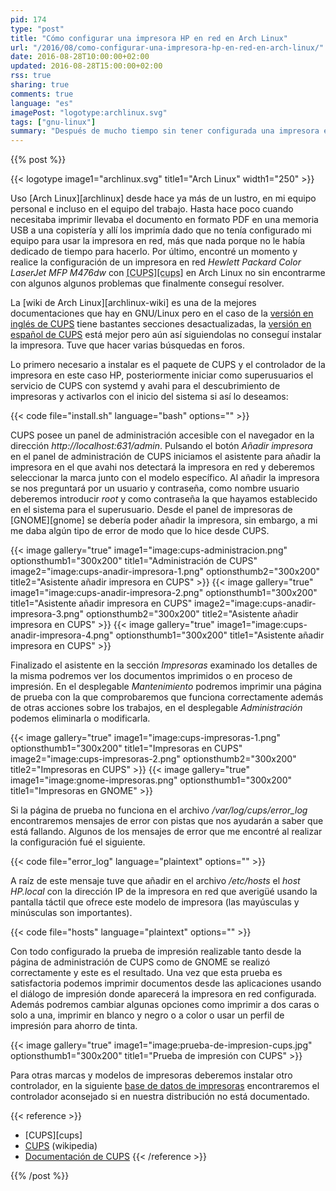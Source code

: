 ```yaml
---
pid: 174
type: "post"
title: "Cómo configurar una impresora HP en red en Arch Linux"
url: "/2016/08/como-configurar-una-impresora-hp-en-red-en-arch-linux/"
date: 2016-08-28T10:00:00+02:00
updated: 2016-08-28T15:00:00+02:00
rss: true
sharing: true
comments: true
language: "es"
imagePost: "logotype:archlinux.svg"
tags: ["gnu-linux"]
summary: "Después de mucho tiempo sin tener configurada una impresora en red decidí dedicarle un tiempo a realizar la configuración. Con un par de errores que me encontré finalmente conseguí realizar correctamente la impresión de prueba con el modelo de impresora en concreto del que dispongo."
---
```


{{% post %}}

{{< logotype image1="archlinux.svg" title1="Arch Linux" width1="250" >}}

Uso [Arch Linux][archlinux] desde hace ya más de un lustro, en mi equipo personal e incluso en el equipo del trabajo. Hasta hace poco cuando necesitaba imprimir llevaba el documento en formato PDF en una memoria USB a una copistería y allí los imprimía dado que no tenía configurado mi equipo para usar la impresora en red, más que nada porque no le había dedicado de tiempo para hacerlo. Por último, encontré un momento y realice la configuración de un impresora en red _Hewlett Packard Color LaserJet MFP M476dw_ con <abbr title="Common Unix Printing System">[CUPS][cups]</abbr> en Arch Linux no sin encontrarme con algunos algunos problemas que finalmente conseguí resolver.

La [wiki de Arch Linux][archlinux-wiki] es una de la mejores documentaciones que hay en GNU/Linux pero en el caso de la [versión en inglés de CUPS](https://wiki.archlinux.org/index.php/CUPS) tiene bastantes secciones desactualizadas, la [versión en español de CUPS](https://wiki.archlinux.org/index.php/CUPS_(Espa%C3%B1ol)) está mejor pero aún así siguiendolas no conseguí instalar la impresora. Tuve que hacer varias búsquedas en foros.

Lo primero necesario a instalar es el paquete de CUPS y el controlador de la impresora en este caso HP, posteriormente iniciar como superusuarios el servicio de CUPS con systemd y avahi para el descubrimiento de impresoras y activarlos con el inicio del sistema si así lo deseamos:

{{< code file="install.sh" language="bash" options="" >}}

CUPS posee un panel de administración accesible con el navegador en la dirección _http\://localhost:631/admin_. Pulsando el botón _Añadir impresora_ en el panel de administración de CUPS iniciamos el asistente para añadir la impresora en el que avahi nos detectará la impresora en red y deberemos seleccionar la marca junto con el modelo específico. Al añadir la impresora se nos preguntará por un usuario y contraseña, como nombre usuario deberemos introducir _root_ y como contraseña la que hayamos establecido en el sistema para el superusuario. Desde el panel de impresoras de [GNOME][gnome] se debería poder añadir la impresora, sin embargo, a mi me daba algún tipo de error de modo que lo hice desde CUPS.

{{< image
    gallery="true"
    image1="image:cups-administracion.png" optionsthumb1="300x200" title1="Administración de CUPS"
    image2="image:cups-anadir-impresora-1.png" optionsthumb2="300x200" title2="Asistente añadir impresora en CUPS" >}}
{{< image
    gallery="true"
    image1="image:cups-anadir-impresora-2.png" optionsthumb1="300x200" title1="Asistente añadir impresora en CUPS"
    image2="image:cups-anadir-impresora-3.png" optionsthumb2="300x200" title2="Asistente añadir impresora en CUPS" >}}
{{< image
    gallery="true"
    image1="image:cups-anadir-impresora-4.png" optionsthumb1="300x200" title1="Asistente añadir impresora en CUPS" >}}

Finalizado el asistente en la sección _Impresoras_ examinado los detalles de la misma podremos ver los documentos imprimidos o en proceso de impresión. En el desplegable _Mantenimiento_ podremos imprimir una página de prueba con la que comprobaremos que funciona correctamente además de otras acciones sobre los trabajos, en el desplegable _Administración_ podemos eliminarla o modificarla.

{{< image
    gallery="true"
    image1="image:cups-impresoras-1.png" optionsthumb1="300x200" title1="Impresoras en CUPS"
    image2="image:cups-impresoras-2.png" optionsthumb2="300x200" title2="Impresoras en CUPS" >}}
{{< image
    gallery="true"
    image1="image:gnome-impresoras.png" optionsthumb1="300x200" title1="Impresoras en GNOME" >}}

Si la página de prueba no funciona en el archivo _/var/log/cups/error\_log_ encontraremos mensajes de error con pistas que nos ayudarán a saber que está fallando. Algunos de los mensajes de error que me encontré al realizar la configuración fué el siguiente.

{{< code file="error_log" language="plaintext" options="" >}}

A raíz de este mensaje tuve que añadir en el archivo _/etc/hosts_ el _host_ _HP.local_ con la dirección IP de la impresora en red que averigüé usando la pantalla táctil que ofrece este modelo de impresora (las mayúsculas y minúsculas son importantes).

{{< code file="hosts" language="plaintext" options="" >}}

Con todo configurado la prueba de impresión realizable tanto desde la página de administración de CUPS como de GNOME se realizó correctamente y este es el resultado. Una vez que esta prueba es satisfactoria podemos imprimir documentos desde las aplicaciones usando el diálogo de impresión donde aparecerá la impresora en red configurada. Además podremos cambiar algunas opciones como imprimir a dos caras o solo a una, imprimir en blanco y negro o a color o usar un perfil de impresión para ahorro de tinta.

{{< image
    gallery="true"
    image1="image:prueba-de-impresion-cups.jpg" optionsthumb1="300x200" title1="Prueba de impresión con CUPS" >}}

Para otras marcas y modelos de impresoras deberemos instalar otro controlador, en la siguiente [base de datos de impresoras](http://www.openprinting.org/printers) encontraremos el controlador aconsejado si en nuestra distribución no está documentado.

{{< reference >}}
* [CUPS][cups]
* [CUPS](https://es.wikipedia.org/wiki/Common_Unix_Printing_System) (wikipedia)
* [Documentación de CUPS](https://www.cups.org/documentation.html)
{{< /reference >}}

{{% /post %}}
